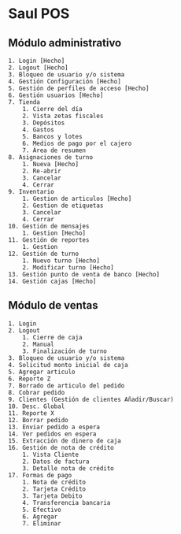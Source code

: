 # Saul POS

## Módulo administrativo

    1. Login [Hecho]
    2. Logout [Hecho]
    3. Bloqueo de usuario y/o sistema
    4. Gestión Configuración [Hecho]
    5. Gestión de perfiles de acceso [Hecho]
    6. Gestión usuarios [Hecho]
    7. Tienda
        1. Cierre del día
        2. Vista zetas fiscales
        3. Depósitos
        4. Gastos
        5. Bancos y lotes
        6. Medios de pago por el cajero
        7. Área de resumen
    8. Asignaciones de turno
        1. Nueva [Hecho]
        2. Re-abrir
        3. Cancelar
        4. Cerrar
    9. Inventario
        1. Gestion de articulos [Hecho]
        2. Gestion de etiquetas
        3. Cancelar
        4. Cerrar
    10. Gestión de mensajes
        1. Gestion [Hecho]
    11. Gestión de reportes
        1. Gestion
    12. Gestión de turno
        1. Nuevo turno [Hecho]
        2. Modificar turno [Hecho]
    13. Gestión punto de venta de banco [Hecho]
    14. Gestión cajas [Hecho]


## Módulo de ventas

    1. Login
    2. Logout
        1. Cierre de caja
        2. Manual
        3. Finalización de turno
    3. Bloqueo de usuario y/o sistema
    4. Solicitud monto inicial de caja
    5. Agregar articulo
    6. Reporte Z
    7. Borrado de articulo del pedido
    8. Cobrar pedido
    9. Clientes (Gestión de clientes Añadir/Buscar)
    10. Desc. Global
    11. Reporte X
    12. Borrar pedido
    13. Enviar pedido a espera
    14. Ver pedidos en espera
    15. Extracción de dinero de caja
    16. Gestión de nota de crédito
        1. Vista Cliente
        2. Datos de factura
        3. Detalle nota de crédito
    17. Formas de pago
        1. Nota de crédito
        2. Tarjeta Crédito
        3. Tarjeta Debito
        4. Transferencia bancaria
        5. Efectivo
        6. Agregar
        7. Eliminar

